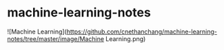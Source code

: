 # machine-learning-notes

![Machine Learning](https://github.com/cnethanchang/machine-learning-notes/tree/master/image/Machine Learning.png)

